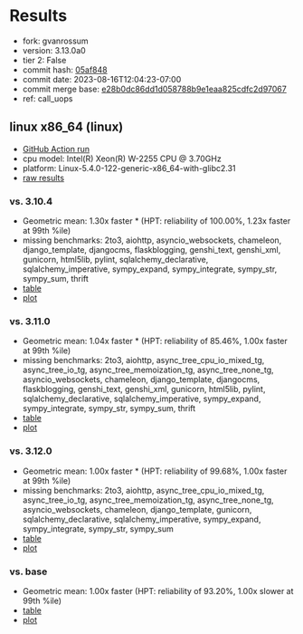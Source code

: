 # Results

- fork: gvanrossum
- version: 3.13.0a0
- tier 2: False
- commit hash: [05af848](https://github.com/gvanrossum/cpython/commit/05af848)
- commit date: 2023-08-16T12:04:23-07:00
- commit merge base: [e28b0dc86dd1d058788b9e1eaa825cdfc2d97067](https://github.com/gvanrossum/cpython/commit/e28b0dc86dd1d058788b9e1eaa825cdfc2d97067)
- ref: call_uops

## linux x86_64 (linux)

- [GitHub Action run](https://github.com/faster-cpython/benchmarking/actions/runs/5884114896)
- cpu model: Intel(R) Xeon(R) W-2255 CPU @ 3.70GHz
- platform: Linux-5.4.0-122-generic-x86_64-with-glibc2.31
- [raw results](bm-20230816-linux-x86_64-gvanrossum-call_uops-3.13.0a0-05af848.json)

### vs. 3.10.4

- Geometric mean: 1.30x faster \* (HPT: reliability of 100.00%, 1.23x faster at 99th %ile)
- missing benchmarks: 2to3, aiohttp, asyncio_websockets, chameleon, django_template, djangocms, flaskblogging, genshi_text, genshi_xml, gunicorn, html5lib, pylint, sqlalchemy_declarative, sqlalchemy_imperative, sympy_expand, sympy_integrate, sympy_str, sympy_sum, thrift
- [table](bm-20230816-linux-x86_64-gvanrossum-call_uops-3.13.0a0-05af848-vs-3.10.4.md)
- [plot](bm-20230816-linux-x86_64-gvanrossum-call_uops-3.13.0a0-05af848-vs-3.10.4.png)

### vs. 3.11.0

- Geometric mean: 1.04x faster \* (HPT: reliability of 85.46%, 1.00x faster at 99th %ile)
- missing benchmarks: 2to3, aiohttp, async_tree_cpu_io_mixed_tg, async_tree_io_tg, async_tree_memoization_tg, async_tree_none_tg, asyncio_websockets, chameleon, django_template, djangocms, flaskblogging, genshi_text, genshi_xml, gunicorn, html5lib, pylint, sqlalchemy_declarative, sqlalchemy_imperative, sympy_expand, sympy_integrate, sympy_str, sympy_sum, thrift
- [table](bm-20230816-linux-x86_64-gvanrossum-call_uops-3.13.0a0-05af848-vs-3.11.0.md)
- [plot](bm-20230816-linux-x86_64-gvanrossum-call_uops-3.13.0a0-05af848-vs-3.11.0.png)

### vs. 3.12.0

- Geometric mean: 1.00x faster \* (HPT: reliability of 99.68%, 1.00x faster at 99th %ile)
- missing benchmarks: 2to3, aiohttp, async_tree_cpu_io_mixed_tg, async_tree_io_tg, async_tree_memoization_tg, async_tree_none_tg, asyncio_websockets, chameleon, django_template, gunicorn, sqlalchemy_declarative, sqlalchemy_imperative, sympy_expand, sympy_integrate, sympy_str, sympy_sum
- [table](bm-20230816-linux-x86_64-gvanrossum-call_uops-3.13.0a0-05af848-vs-3.12.0.md)
- [plot](bm-20230816-linux-x86_64-gvanrossum-call_uops-3.13.0a0-05af848-vs-3.12.0.png)

### vs. base

- Geometric mean: 1.00x faster (HPT: reliability of 93.20%, 1.00x slower at 99th %ile)
- [table](bm-20230816-linux-x86_64-gvanrossum-call_uops-3.13.0a0-05af848-vs-base.md)
- [plot](bm-20230816-linux-x86_64-gvanrossum-call_uops-3.13.0a0-05af848-vs-base.png)

